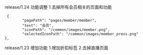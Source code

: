 release/1.24
功能调整
1.去掉所有会员相关的页面和功能

```
 {
        "pagePath": "pages/member/member",
        "text": "会员",
        "iconPath": "/common/images/member.png",
        "selectedIconPath": "/common/images/member_press.png"
},
```

release/1.23
增加功能
1.增加折扣标签
2.去掉直播页面
